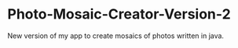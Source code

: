 # Photo-Mosaic-Creator-Version-2

New version of my app to create mosaics of photos written in java.
